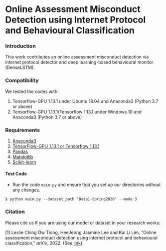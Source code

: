 # Online Assessment Misconduct Detection using Internet Protocol and Behavioural Classification


### Introduction
This work contributes an online assessment misconduct detection via internet protocol detector and deep learning-based behavioural monitor (DenseLSTM).


### Compatibility
We tested the codes with:
  1) Tensorflow-GPU 1.13.1 under Ubuntu 18.04 and Anaconda3 (Python 3.7 or above)
  2) Tensorflow-GPU 1.13.1/Tensorflow 1.13.1 under Windows 10 and Anaconda3 (Python 3.7 or above)


### Requirements
  1) [Anaconda3](https://www.anaconda.com/distribution/#download-section)
  2) [TensorFlow-GPU 1.13.1 or Tensorflow 1.13.1](https://www.tensorflow.org/install/pip)
  3) [Pandas](https://pandas.pydata.org/)
  4) [Matplotlib](https://matplotlib.org/stable/)
  5) [Scikit-learn](https://scikit-learn.org/stable/install.html)


#### Test Code
- Run the code `main.py` and ensure that you set up our directories without any changes.
```shell
$ python main.py --dataset_path 'Data1-Spring2020' --mode 3
```

### Citation
Please cite us if you are using our model or dataset in your research works: <br />

[1] Leslie Ching Ow Tiong, HeeJeong Jasmine Lee and Kai Li Lim, "Online assessment misconduct detection using internet protocol and behavioural classification," *arXiv*, 2022. (See [link](https://arxiv.org/abs/2201.13226)).
